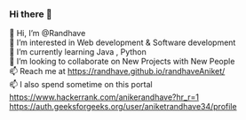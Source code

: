 ### Hi there 👋


<!-- **Randhave/Randhave** is a ✨ _special_ ✨ repository because its `README.md` (this file) appears on your GitHub profile.

Here are some ideas to get you started:
  -->
👋 Hi, I’m @Randhave                                                                                                                                                               
👀 I’m interested in Web development & Software development                                                                                                                       
🌱 I’m currently learning Java , Python                                                                                                                                           
💞️ I’m looking to collaborate on New Projects with New People                                                                                                                     
📫 Reach me at https://randhave.github.io/randhaveAniket/                                                                                                                         
📫 I also spend sometime on this portal https://www.hackerrank.com/anikerandhave?hr_r=1                                                                                                                                     https://auth.geeksforgeeks.org/user/aniketrandhave34/profile
